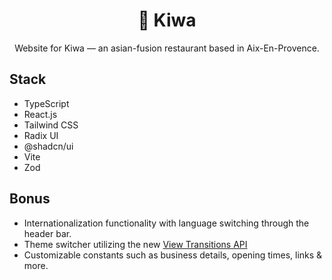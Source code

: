 <div align="center">
  <h1>🍥 Kiwa</h1>
  <p>Website for Kiwa — an asian-fusion restaurant based in Aix-En-Provence.</p>
</div>

## Stack
- TypeScript
- React.js
- Tailwind CSS
- Radix UI
- @shadcn/ui
- Vite
- Zod

## Bonus
- Internationalization functionality with language switching through the header bar.
- Theme switcher utilizing the new [View Transitions API](https://developer.mozilla.org/en-US/docs/Web/API/View_Transitions_API)
- Customizable constants such as business details, opening times, links & more.
